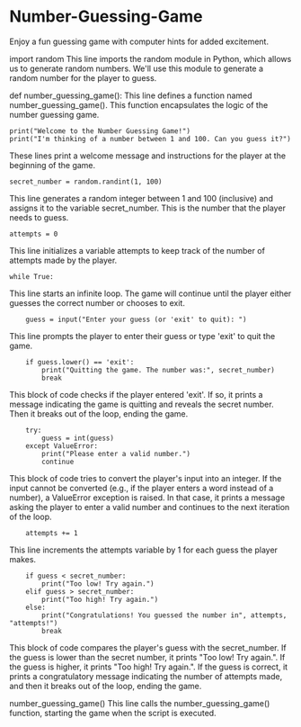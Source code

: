 # Number-Guessing-Game
Enjoy a fun guessing game with computer hints for added excitement.

import random
This line imports the random module in Python, which allows us to generate random numbers. We'll use this module to generate a random number for the player to guess.

def number_guessing_game():
This line defines a function named number_guessing_game(). This function encapsulates the logic of the number guessing game.

    print("Welcome to the Number Guessing Game!")
    print("I'm thinking of a number between 1 and 100. Can you guess it?")
These lines print a welcome message and instructions for the player at the beginning of the game.

    secret_number = random.randint(1, 100)
This line generates a random integer between 1 and 100 (inclusive) and assigns it to the variable secret_number. This is the number that the player needs to guess.

    attempts = 0
This line initializes a variable attempts to keep track of the number of attempts made by the player.

    while True:
This line starts an infinite loop. The game will continue until the player either guesses the correct number or chooses to exit.

        guess = input("Enter your guess (or 'exit' to quit): ")
This line prompts the player to enter their guess or type 'exit' to quit the game.

        if guess.lower() == 'exit':
            print("Quitting the game. The number was:", secret_number)
            break
This block of code checks if the player entered 'exit'. If so, it prints a message indicating the game is quitting and reveals the secret number. Then it breaks out of the loop, ending the game.

        try:
            guess = int(guess)
        except ValueError:
            print("Please enter a valid number.")
            continue
This block of code tries to convert the player's input into an integer. If the input cannot be converted (e.g., if the player enters a word instead of a number), a ValueError exception is raised. In that case, it prints a message asking the player to enter a valid number and continues to the next iteration of the loop.

        attempts += 1
This line increments the attempts variable by 1 for each guess the player makes.

        if guess < secret_number:
            print("Too low! Try again.")
        elif guess > secret_number:
            print("Too high! Try again.")
        else:
            print("Congratulations! You guessed the number in", attempts, "attempts!")
            break
This block of code compares the player's guess with the secret_number. If the guess is lower than the secret number, it prints "Too low! Try again.". If the guess is higher, it prints "Too high! Try again.". If the guess is correct, it prints a congratulatory message indicating the number of attempts made, and then it breaks out of the loop, ending the game.

number_guessing_game()
This line calls the number_guessing_game() function, starting the game when the script is executed.

